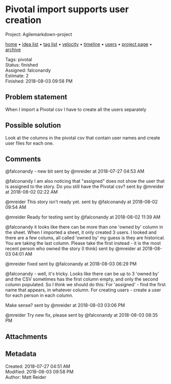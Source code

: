 # Pivotal import supports user creation

Project: Agilemarkdown-project

[home](../index.md) • [idea list](../ideas.md) • [tag list](../tags.md) • [velocity](../velocity.md) • [timeline](../timeline.md) • [users](../users.md) • [project page](../agilemarkdown-project.md) • [archive](archive.md)

Tags: pivotal  
Status: finished  
Assigned: falconandy  
Estimate: 2  
Finished: 2018-08-03 09:58 PM  

## Problem statement

When I import a Pivotal csv I have to create all the users separately

## Possible solution

Look at the columns in the pivotal csv that contain user names and create user files for each one.

## Comments

@falconandy - new bit
sent by @mreider at 2018-07-27 04:53 AM

@falconandy I am also noticing that "assigned" does not show the user that is assigned to the story. Do you still have the Pivotal csv?
sent by @mreider at 2018-08-02 02:22 AM

@mreider This story isn't ready yet.
sent by @falconandy at 2018-08-02 09:54 AM

@mreider Ready for testing
sent by @falconandy at 2018-08-02 11:39 AM

@falconandy it looks like there can be more than one 'owned by' column in the sheet. When I imported a sheet, it only created 3 users. I looked and there are a few colums, all called 'owned by' my guess is they are historical. You are taking the last column. Please take the first instead - it is the most recent person who owned the story (I think)
sent by @mreider at 2018-08-03 04:01 AM

@mreider fixed
sent by @falconandy at 2018-08-03 06:29 PM

@falconandy - well, it's tricky. Looks like there can be up to 3 'owned by' and the CSV sometimes has the first column empty, and only the second column populated. So I think we should do this: For 'assigned' - find the first name that appears, in whatever column. For creating users - create a user for each person in each column.

Make sense?
sent by @mreider at 2018-08-03 03:06 PM

@mreider Try new fix, please
sent by @falconandy at 2018-08-03 08:35 PM

## Attachments

## Metadata

Created: 2018-07-27 04:51 AM  
Modified: 2018-08-03 09:58 PM  
Author: Matt Reider  
